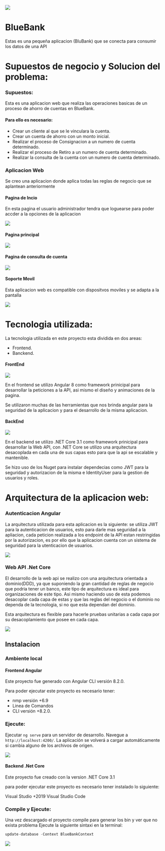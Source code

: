 ![](../BlueBlanFrontend/src/assets/image/Principal.png)
# BlueBank

Estas es una pequeña aplicacion (BluBank) que se conecta para consumir los datos de una API



# Supuestos de negocio y Solucion del problema:

### Supuestos: 

Esta es una aplicacion web que realiza las operaciones basicas de un proceso de ahorro de cuentas en BlueBank.

#### Para ello es necesario:
+ Crear un cliente al que se le vinculara la cuenta.
+ Crear un cuenta de ahorro con un monto inicial.
+ Realizar el proceso de Consignacion a un numero de cuenta determinado.
+ Realizar el proceso de Retiro a un numero de cuenta determinado.
+ Realizar la consulta de la cuenta con un numero de cuenta determinado.


### Aplicacion Web

Se creo una aplicacion donde aplica todas las reglas de negocio que se aplantean anteriormente

#### Pagina de Incio
En esta pagina el usuario administrador tendra que loguearse para poder accder a la opciones de la aplicacion

![](../BlueBlanFrontend/src/assets/image/Principal.png)

#### Pagina principal
![](../BlueBlanFrontend/src/assets/image/page1.png)

#### Pagina de consulta de cuenta
![](../BlueBlanFrontend/src/assets/image/page2.png)


#### Soporte Movil
Esta aplicacion web es compatible con dispositvos moviles y se adapta a la pantalla

![](../BlueBlanFrontend/src/assets/image/page3.png)




# Tecnologia utilizada: 

La tecnologia utilizada en este proyecto esta dividida en dos areas:

+ Frontend.
+ Banckend.

#### FrontEnd 
![](https://miro.medium.com/max/2000/1*_UY7U-Umohxg-88is_e3mQ.png)

 En el frontend se utilizo Angular 8 como framework prinicipal para desarrollar la peticiones a la API, asi mismo el diseño y animaciones de la pagina.
 
 Se utilizaron muchas de las herramientas que nos brinda angular para la seguridad de la aplicacion y para el desarrollo de la misma aplicacion. 

#### BackEnd
![](https://www.binamedia.net/wp-content/uploads/2020/01/dotnet-core-featured.png)

 En el backend se utilizo .NET Core 3.1 como framework prinicipal para desarrollar la Web API, con .NET Core se utilizo una arquitectura desacoplada en cada una de sus capas esto para que la api se escalable y mantenible.

 Se hizo uso de los Nuget para instalar dependecias como JWT para la seguridad y autorizacion de la misma e IdentityUser para la gestion de usuarios y roles.


# Arquitectura de la aplicacion web:
### Autenticacion Angular
La arquitectura utilizada para esta aplicacion es la siguiente:
se utiliza JWT para la autenticacion de usuarios, esto para darle mas seguridad a la apliacion, cada peticion realizada a los endpoint de la API estan restringidas por la autorizacion, es por ello que la aplicacion cuenta con un sistema de seguridad para la utenticacion de usuarios.

![](https://miro.medium.com/max/2668/1*7T41R0dSLEzssIXPHpvimQ.png)

### Web API .Net Core

El desarrollo de la web api se realizo con una arquitectura orientada a dominio(DDD), ya que suponiendo la gran cantidad de reglas de negocio que podria tener un banco, este tipo de arquitectura es ideal para organizaciones de este tipo. Asi mismo haciendo uso de esta podemos desacoplar cada capa de estas y que las reglas del negocio o el dominio no dependa de la tecnologia, si no que esta dependan del dominio. 

Esta arquitectura es flexible para hacerle pruebas unitarias a cada capa por su desacoplamiento que posee en cada capa.  

![](https://miro.medium.com/max/645/1*x4O5ae2f8UzCXncyvqprMg.jpeg)



## Instalacion

### Ambiente local

#### Frontend Angular
Este proyecto fue generado con Angular CLI versión 8.2.0.

Para poder ejecutar este proyecto es necesario tener:

+ nmp versión +6.9 <br>
+ Linea de Comandos <br>
+ CLI versión +8.2.0.<br>

### Ejecute:

Ejecutar `ng serve` para un servidor de desarrollo. Navegue a `http://localhost:4200/`. La aplicación se volverá a cargar automáticamente si cambia alguno de los archivos de origen.

![](../BlueBlanFrontend/src/assets/image/terminal.png)

#### Backend .Net Core

Este proyecto fue creado con la version .NET Core 3.1

para poder ejecutar este proyecto es necesario tener instalado lo siguiente:

Visual Studio +2019 
Visual Studio Code 

### Compile y Ejecute:

Una vez descargado el proyecto compile para generar los bin y ver que no exista problema
Ejecute la siguiente sintaxi en la terminal:
```cs
update-database -Context BlueBankContext
```
![](../BlueBlanFrontend/src/assets/image/adminconsole.png)